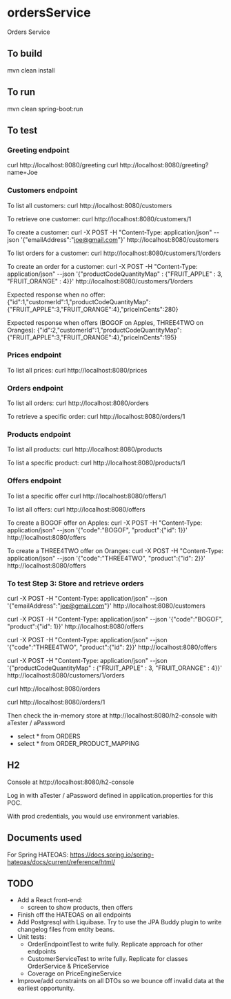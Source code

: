 # ordersService
Orders Service

## To build
mvn clean install

## To run
mvn clean spring-boot:run

## To test

### Greeting endpoint
curl http://localhost:8080/greeting
curl http://localhost:8080/greeting?name=Joe

### Customers endpoint
To list all customers:
curl http://localhost:8080/customers

To retrieve one customer:
curl http://localhost:8080/customers/1

To create a customer: 
curl -X POST -H "Content-Type: application/json" --json '{"emailAddress":"joe@gmail.com"}' http://localhost:8080/customers

To list orders for a customer: 
curl http://localhost:8080/customers/1/orders

To create an order for a customer: 
curl -X POST -H "Content-Type: application/json" --json '{"productCodeQuantityMap" : {"FRUIT_APPLE" : 3, "FRUIT_ORANGE" : 4}}' http://localhost:8080/customers/1/orders

Expected response when no offer:
{"id":1,"customerId":1,"productCodeQuantityMap":{"FRUIT_APPLE":3,"FRUIT_ORANGE":4},"priceInCents":280}

Expected response when offers (BOGOF on Apples, THREE4TWO on Oranges):
{"id":2,"customerId":1,"productCodeQuantityMap":{"FRUIT_APPLE":3,"FRUIT_ORANGE":4},"priceInCents":195}

### Prices endpoint
To list all prices: 
curl http://localhost:8080/prices

### Orders endpoint
To list all orders: 
curl http://localhost:8080/orders

To retrieve a specific order:
curl http://localhost:8080/orders/1

### Products endpoint
To list all products:
curl http://localhost:8080/products

To list a specific product:
curl http://localhost:8080/products/1

### Offers endpoint
To list a specific offer
curl http://localhost:8080/offers/1

To list all offers:
curl http://localhost:8080/offers

To create a BOGOF offer on Apples:
curl -X POST -H "Content-Type: application/json" --json '{"code":"BOGOF", "product":{"id": 1}}' http://localhost:8080/offers

To create a THREE4TWO offer on Oranges:
curl -X POST -H "Content-Type: application/json" --json '{"code":"THREE4TWO", "product":{"id": 2}}' http://localhost:8080/offers

### To test Step 3: Store and retrieve orders
curl -X POST -H "Content-Type: application/json" --json '{"emailAddress":"joe@gmail.com"}' http://localhost:8080/customers

curl -X POST -H "Content-Type: application/json" --json '{"code":"BOGOF", "product":{"id": 1}}' http://localhost:8080/offers

curl -X POST -H "Content-Type: application/json" --json '{"code":"THREE4TWO", "product":{"id": 2}}' http://localhost:8080/offers

curl -X POST -H "Content-Type: application/json" --json '{"productCodeQuantityMap" : {"FRUIT_APPLE" : 3, "FRUIT_ORANGE" : 4}}' http://localhost:8080/customers/1/orders

curl http://localhost:8080/orders

curl http://localhost:8080/orders/1

Then check the in-memory store at http://localhost:8080/h2-console with aTester / aPassword
  - select * from ORDERS
  - select * from ORDER_PRODUCT_MAPPING

## H2
Console at http://localhost:8080/h2-console 

Log in with aTester / aPassword defined in application.properties for this POC. 

With prod credentials, you would use environment variables.

## Documents used
For Spring HATEOAS: https://docs.spring.io/spring-hateoas/docs/current/reference/html/

## TODO
- Add a React front-end:
  - screen to show products, then offers
- Finish off the HATEOAS on all endpoints
- Add Postgresql with Liquibase. Try to use the JPA Buddy plugin to write changelog files from entity beans.
- Unit tests:
  - OrderEndpointTest to write fully. Replicate approach for other endpoints
  - CustomerServiceTest to write fully. Replicate for classes OrderService & PriceService
  - Coverage on PriceEngineService
- Improve/add constraints on all DTOs so we bounce off invalid data at the earliest opportunity.
